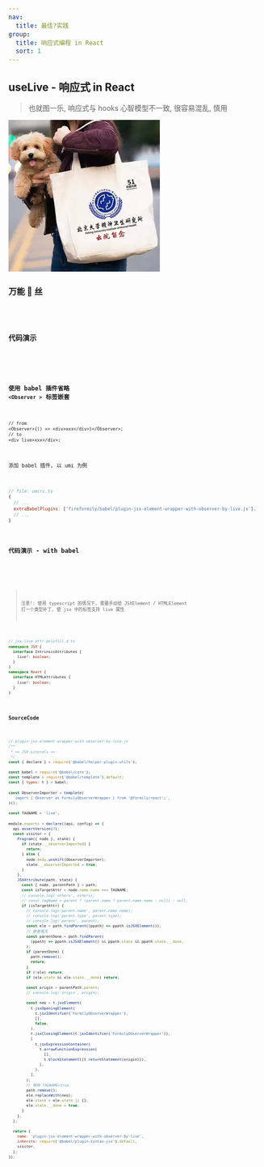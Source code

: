 ```yaml
---
nav:
  title: 最佳?实践
group:
  title: 响应式编程 in React
  sort: 1
---
```


## useLive - 响应式 in React
> 也就图一乐, 响应式与 hooks 心智模型不一致, 很容易混乱, 慎用

![haha](./demos/haha.jpeg)

### 万能 🥔 丝
<code src="./demos/todos.tsx" title="土豆丝" />


### 代码演示
<code src="./demos/nobabel.tsx" title="不用 babel 插件" />

### 使用 babel 插件省略 `<Observer >` 标签嵌套

```tsx pure
// from
<Observer>{() => <div>xxx</div>}</Observer>;
// to
<div live>xxx</div>;
```

添加 babel 插件, 以 umi 为例

```js
// file: umirc.ts
{
  // ...
  extraBabelPlugins: ['fireformily/babel/plugin-jsx-element-wrapper-with-observer-by-live.js'],
  // ...
}
```

### 代码演示 - with babel

<code src="./demos/withbabel.tsx" title="不用 babel 插件" />


> 注意!: 使用 typescript 的情况下, 需要手动给 JSXElement / HTMLElement 打一个类型补丁, 使 jsx 中的标签支持 live 属性


```ts pure
// jsx-live-attr-polyfill.d.ts
namespace JSX {
  interface IntrinsicAttributes {
    live?: boolean;
  }
}
namespace React {
  interface HTMLAttributes {
    live?: boolean;
  }
}
```

### SourceCode

```js
// plugin-jsx-element-wrapper-with-observer-by-live.js
/**
 * == JSX Literals ==
 */
const { declare } = require('@babel/helper-plugin-utils');

const babel = require('@babel/core');
const template = require('@babel/template').default;
const { types: t } = babel;

const ObserverImporter = template(
  `import { Observer as FormilyObserverWrapper } from '@formily/react';`,
)();

const TAGNAME = 'live';

module.exports = declare((api, config) => {
  api.assertVersion(7);
  const visitor = {
    Program({ node }, state) {
      if (state.__observerImported) {
        return;
      } else {
        node.body.unshift(ObserverImporter);
        state.__observerImported = true;
      }
    },
    JSXAttribute(path, state) {
      const { node, parentPath } = path;
      const isTargetAttr = node.name.name === TAGNAME;
      // console.log('others', others);
      // const tagName = parent ? (parent.name ? parent.name.name : null) : null;
      if (isTargetAttr) {
        // console.log('parent.name', parent.name.name);
        // console.log('parent.type', parent.type);
        // console.log('parent', parent);
        const ele = path.findParent((ppath) => ppath.isJSXElement());
        // 嵌套情况
        const parentDone = path.findParent(
          (ppath) => ppath.isJSXElement() && ppath.state && ppath.state.__done,
        );
        if (parentDone) {
          path.remove();
          return;
        }
        if (!ele) return;
        if (ele.state && ele.state.__done) return;

        const origin = parentPath.parent;
        // console.log('origin', origin);

        const neo = t.jsxElement(
          t.jsxOpeningElement(
            t.jsxIdentifier('FormilyObserverWrapper'),
            [],
            false,
          ),
          t.jsxClosingElement(t.jsxIdentifier('FormilyObserverWrapper')),
          [
            t.jsxExpressionContainer(
              t.arrowFunctionExpression(
                [],
                t.blockStatement([t.returnStatement(origin)]),
              ),
            ),
          ],
        );
        // 移除 TAGNAME=true
        path.remove();
        ele.replaceWith(neo);
        ele.state = ele.state || {};
        ele.state.__done = true;
      }
    },
  };

  return {
    name: 'plugin-jsx-element-wrapper-with-observer-by-live',
    inherits: require('@babel/plugin-syntax-jsx').default,
    visitor,
  };
});


```
